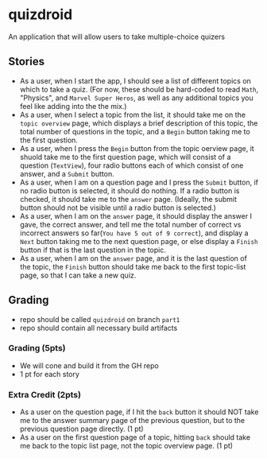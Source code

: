 # quizdroid
An application that will allow users to take multiple-choice quizers

## Stories

- As a user, when I start the app, I should see a list of different topics on which to take a quiz. (For now, these should be hard-coded to read `Math`, "Physics", and `Marvel Super Heros`, as well as any additional topics you feel like adding into the the mix.)
- As a user, when I select a topic from the list, it should take me on the `topic overview` page, which displays a brief description of this topic, the total number of questions in the topic, and a `Begin` button taking me to the first question.
- As a user, when I press the `Begin` button from the topic oerview page, it shuold take me to the first question page, which will consist of a question (`TextView`), four radio buttons each of which consist of one answer, and a `Submit` button.
- As a user, when I am on a question page and I press the `Submit` button, if no radio button is selected, it should do nothing. If a radio button is checked, it should take me to the `answer` page. (Ideally, the submit button should not be visible until a radio button is selected.)
- As a user, when I am on the `answer` page, it should display the answer I gave, the correct answer, and tell me the total number of correct vs incorrect answers so far(`You have 5 out of 9 correct`), and display a `Next` button taking me to the next question page, or else display a `Finish` button if that is the last question in the topic.
- As a user, when I am on the `answer` page, and it is the last question of the topic, the `Finish` button should take me back to the first topic-list page, so that I can take a new quiz.

## Grading 

- repo should be called `quizdroid` on branch `part1`
- repo should contain all necessary build artifacts

### Grading (5pts)

- We will cone and build it from the GH repo
- 1 pt for each story

### Extra Credit (2pts)

- As a user on the question page, if I hit the `back` button it should NOT take me to the answer summary page of the previous question, but to the previous question page directly. (1 pt)
- As a user on the first question page of a topic, hitting `back` should take me back to the topic list page, not the topic overview page. (1 pt)
